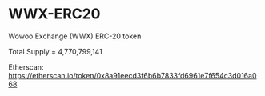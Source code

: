 # WWX-ERC20

Wowoo Exchange (WWX) ERC-20 token 

Total Supply = 4,770,799,141

Etherscan: https://etherscan.io/token/0x8a91eecd3f6b6b7833fd6961e7f654c3d016a068 
